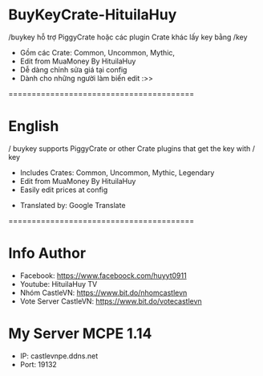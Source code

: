 # BuyKeyCrate-HituilaHuy
/buykey hỗ trợ PiggyCrate hoặc các plugin Crate khác lấy key bằng /key
- Gồm các Crate: Common, Uncommon, Mythic, 
- Edit from MuaMoney By HituilaHuy
- Dễ dàng chỉnh sửa giá tại config
- Dành cho những người làm biến edit :>>

========================================
# English
/ buykey supports PiggyCrate or other Crate plugins that get the key with / key
- Includes Crates: Common, Uncommon, Mythic, Legendary
- Edit from MuaMoney By HituilaHuy
- Easily edit prices at config

* Translated by: Google Translate

========================================
# Info Author
- Facebook: https://www.faceboock.com/huyyt0911
- Youtube: HituilaHuy TV
- Nhóm CastleVN: https://www.bit.do/nhomcastlevn
- Vote Server CastleVN: https://www.bit.do/votecastlevn

# My Server MCPE 1.14
- IP: castlevnpe.ddns.net
- Port: 19132
